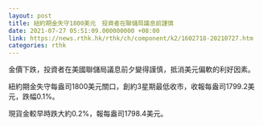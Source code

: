 ```yaml
---
layout: post
title: 紐約期金失守1800美元　投資者在聯儲局議息前謹慎
date: 2021-07-27 05:51:09.000000000 +08:00
link: https://news.rthk.hk/rthk/ch/component/k2/1602718-20210727.htm
categories: rthk
---
```


金價下跌，投資者在美國聯儲局議息前夕變得謹慎，抵消美元偏軟的利好因素。

紐約期金失守每盎司1800美元關口，創約3星期最低收市，收報每盎司1799.2美元，跌幅0.1%。

現貨金較早時跌大約0.2%，報每盎司1798.4美元。
